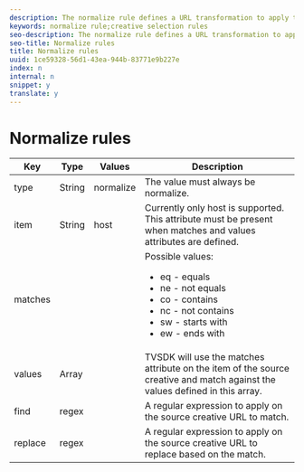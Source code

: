 ```yaml
---
description: The normalize rule defines a URL transformation to apply to a source creative URL obtained from a VAST/VMAP response.
keywords: normalize rule;creative selection rules
seo-description: The normalize rule defines a URL transformation to apply to a source creative URL obtained from a VAST/VMAP response.
seo-title: Normalize rules
title: Normalize rules
uuid: 1ce59328-56d1-43ea-944b-83771e9b227e
index: n
internal: n
snippet: y
translate: y
---
```


# Normalize rules


<table id="table_ljp_tgx_hz"> 
 <title>The normalize rule has the following attributes and possible values:</title> 
 <thead> 
  <tr> 
   <th class="entry">Key</th> 
   <th class="entry">Type</th> 
   <th class="entry">Values</th> 
   <th class="entry">Description</th> 
  </tr> 
 </thead>
 <tbody> 
  <tr> 
   <td><span class="codeph">type</span></td> 
   <td><span class="codeph">String</span></td> 
   <td><span class="codeph">normalize</span></td> 
   <td>The value must always be <span class="codeph">normalize</span>.</td> 
  </tr> 
  <tr> 
   <td><span class="codeph">item</span></td> 
   <td><span class="codeph">String</span></td> 
   <td><span class="codeph">host</span></td> 
   <td>Currently only <span class="codeph">host</span> is supported. This attribute must be present when <span class="codeph">matches</span> and <span class="codeph">values</span> attributes are defined.</td> 
  </tr> 
  <tr> 
   <td><span class="codeph">matches</span></td> 
   <td></td> 
   <td></td> 
   <td>Possible values:
    <ul id="ul_tnf_2hx_hz"> 
     <li><span class="codeph">eq</span> - equals</li> 
     <li><span class="codeph">ne</span> - not equals</li> 
     <li><span class="codeph">co</span> - contains</li> 
     <li><span class="codeph">nc</span> - not contains</li> 
     <li><span class="codeph">sw</span> - starts with</li> 
     <li><span class="codeph">ew</span> - ends with</li> 
    </ul></td> 
  </tr> 
  <tr> 
   <td><span class="codeph">values</span></td> 
   <td><span class="codeph">Array</span></td> 
   <td></td> 
   <td>TVSDK will use the <span class="codeph">matches</span> attribute on the <span class="codeph">item</span> of the source creative and match against the values defined in this array.</td> 
  </tr> 
  <tr> 
   <td><span class="codeph">find</span></td> 
   <td><span class="codeph">regex</span></td> 
   <td></td> 
   <td>A regular expression to apply on the source creative URL to match.</td> 
  </tr> 
  <tr> 
   <td><span class="codeph">replace</span></td> 
   <td><span class="codeph">regex</span></td> 
   <td></td> 
   <td>A regular expression to apply on the source creative URL to replace based on the match.</td> 
  </tr> 
 </tbody> 
</table>

